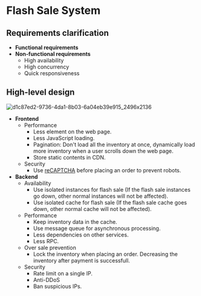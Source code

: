 # Flash Sale System

## Requirements clarification
- **Functional requirements**
- **Non-functional requirements**
   - High availability
   - High concurrency
   - Quick responsiveness

## High-level design

![d1c87ed2-9736-4da1-8b03-6a04eb39e915_2496x2136](https://user-images.githubusercontent.com/8989447/188700350-70526e61-9b01-4e69-8d72-fd0f9686a012.jpeg)

- **Frontend**
   - Performance
      - Less element on the web page.
      - Less JavaScript loading.
      - Pagination: Don't load all the inventory at once, dynamically load more inventory when a user scrolls down the web page.
      - Store static contents in CDN.
   - Security
      - Use [reCAPTCHA](https://en.wikipedia.org/wiki/ReCAPTCHA) before placing an order to prevent robots.
- **Backend**
   - Availability
      - Use isolated instances for flash sale (If the flash sale instances go down, other normal instances will not be affected).
      - Use isolated cache for flash sale (If the flash sale cache goes down, other normal cache will not be affected).
   - Performance
      - Keep inventory data in the cache.
      - Use message queue for asynchronous processing.
      - Less dependencies on other services.
      - Less RPC.
   - Over sale prevention
      - Lock the inventory when placing an order. Decreasing the inventory after payment is successfull.
   - Security
      - Rate limit on a single IP.
      - Anti-DDoS
      - Ban suspicious IPs.
